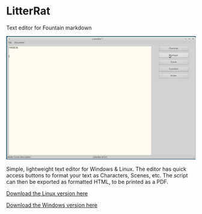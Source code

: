 # LitterRat
Text editor for Fountain markdown

![Linux GIF](Typing.gif)

Simple, lightweight text editor for Windows & Linux. The editor has quick access buttons to format your text as Characters, Scenes, etc.
The script can then be exported as formatted HTML, to be printed as a PDF.

[Download the Linux version here](https://github.com/cyberfilth/LitterRat/releases/download/v0.9.5/LitterRat_Linux.zip)

[Download the Windows version here](https://github.com/cyberfilth/LitterRat/releases/download/v0.9.5/LitterRat_Windows.zip)
